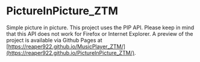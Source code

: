# PictureInPicture_ZTM

Simple picture in picture. This project uses the PIP API. Please keep in mind that this API does not work for Firefox or Internet Explorer. A preview of the project is available via Github Pages at [https://reaper922.github.io/MusicPlayer_ZTM/](https://reaper922.github.io/PictureInPicture_ZTM/).
